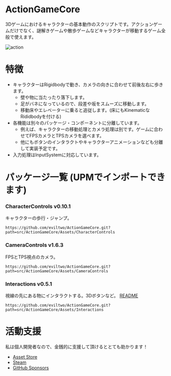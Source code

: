 # ActionGameCore
3Dゲームにおけるキャラクターの基本動作のスクリプトです。アクションゲームだけでなく、謎解きゲームや散歩ゲームなどキャラクターが移動するゲーム全般で使えます。
 
![action](https://github.com/user-attachments/assets/c8a67533-cd89-4db9-bcca-5d2db4c2f2d3)

# 特徴
- キャラクターはRigidbodyで動き、カメラの向きに合わせて前後左右に歩きます。
  - 壁や物に当たったり落下します。
  - 足がバネになっているので、段差や坂をスムーズに移動します。
  - 移動床やエレベーターに乗ると追従します。(床にもKinematicなRididbodyを付ける)
- 各機能は別々のパッケージ・コンポーネントに分離しています。
  - 例えば、キャラクターの移動処理とカメラ処理は別です。ゲームに合わせてFPSカメラとTPSカメラを選べます。
  - 他にもボタンのインタラクトやキャラクターアニメーションなども分離して実装予定です。
- 入力処理はInputSystemに対応しています。

# パッケージ一覧 (UPMでインポートできます)
### CharacterControls v0.10.1
キャラクターの歩行・ジャンプ。
```
https://github.com/eviltwo/ActionGameCore.git?path=src/ActionGameCore/Assets/CharacterControls
```

### CameraControls v1.6.3
FPSとTPS視点のカメラ。
```
https://github.com/eviltwo/ActionGameCore.git?path=src/ActionGameCore/Assets/CameraControls
```

### Interactions v0.5.1
視線の先にある物にインタラクトする。3Dボタンなど。 [README](src/ActionGameCore/Assets/Interactions/README.md)
```
https://github.com/eviltwo/ActionGameCore.git?path=src/ActionGameCore/Assets/Interactions
```

# 活動支援
私は個人開発者なので、金銭的に支援して頂けるととても助かります！
- [Asset Store](https://assetstore.unity.com/publishers/12117)
- [Steam](https://store.steampowered.com/curator/45066588)
- [GitHub Sponsors](https://github.com/sponsors/eviltwo)
